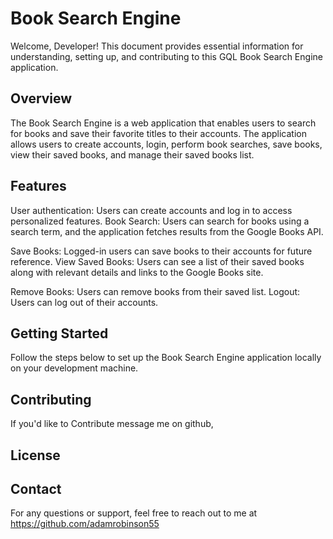 # Book Search Engine
Welcome, Developer! This document provides essential information for understanding, setting up, and contributing to this  GQL Book Search Engine application.

## Overview
The Book Search Engine is a web application that enables users to search for books and save their favorite titles to their accounts. The application allows users to create accounts, login, perform book searches, save books, view their saved books, and manage their saved books list.

## Features
User authentication: Users can create accounts and log in to access personalized features.
Book Search: Users can search for books using a search term, and the application fetches results from the Google Books API.

Save Books: Logged-in users can save books to their accounts for future reference.
View Saved Books: Users can see a list of their saved books along with relevant details and links to the Google Books site.

Remove Books: Users can remove books from their saved list.
Logout: Users can log out of their accounts.

## Getting Started
Follow the steps below to set up the Book Search Engine application locally on your development machine.

## Contributing
If you'd like to Contribute message me on github,

## License


## Contact
For any questions or support, feel free to reach out to me at https://github.com/adamrobinson55